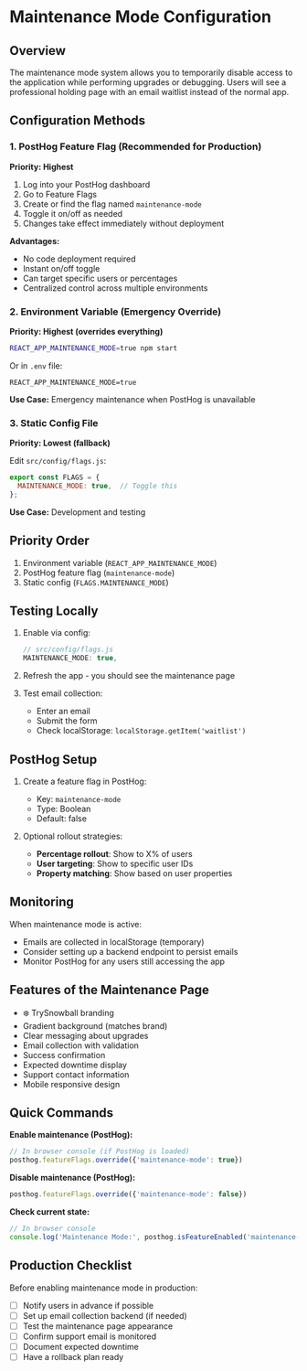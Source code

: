# Maintenance Mode Configuration

## Overview
The maintenance mode system allows you to temporarily disable access to the application while performing upgrades or debugging. Users will see a professional holding page with an email waitlist instead of the normal app.

## Configuration Methods

### 1. PostHog Feature Flag (Recommended for Production)
**Priority: Highest**

1. Log into your PostHog dashboard
2. Go to Feature Flags
3. Create or find the flag named `maintenance-mode`
4. Toggle it on/off as needed
5. Changes take effect immediately without deployment

**Advantages:**
- No code deployment required
- Instant on/off toggle
- Can target specific users or percentages
- Centralized control across multiple environments

### 2. Environment Variable (Emergency Override)
**Priority: Highest (overrides everything)**

```bash
REACT_APP_MAINTENANCE_MODE=true npm start
```

Or in `.env` file:
```
REACT_APP_MAINTENANCE_MODE=true
```

**Use Case:** Emergency maintenance when PostHog is unavailable

### 3. Static Config File
**Priority: Lowest (fallback)**

Edit `src/config/flags.js`:
```javascript
export const FLAGS = {
  MAINTENANCE_MODE: true,  // Toggle this
};
```

**Use Case:** Development and testing

## Priority Order
1. Environment variable (`REACT_APP_MAINTENANCE_MODE`)
2. PostHog feature flag (`maintenance-mode`)
3. Static config (`FLAGS.MAINTENANCE_MODE`)

## Testing Locally

1. Enable via config:
   ```javascript
   // src/config/flags.js
   MAINTENANCE_MODE: true,
   ```

2. Refresh the app - you should see the maintenance page

3. Test email collection:
   - Enter an email
   - Submit the form
   - Check localStorage: `localStorage.getItem('waitlist')`

## PostHog Setup

1. Create a feature flag in PostHog:
   - Key: `maintenance-mode`
   - Type: Boolean
   - Default: false

2. Optional rollout strategies:
   - **Percentage rollout**: Show to X% of users
   - **User targeting**: Show to specific user IDs
   - **Property matching**: Show based on user properties

## Monitoring

When maintenance mode is active:
- Emails are collected in localStorage (temporary)
- Consider setting up a backend endpoint to persist emails
- Monitor PostHog for any users still accessing the app

## Features of the Maintenance Page

- ❄️ TrySnowball branding
- Gradient background (matches brand)
- Clear messaging about upgrades
- Email collection with validation
- Success confirmation
- Expected downtime display
- Support contact information
- Mobile responsive design

## Quick Commands

**Enable maintenance (PostHog):**
```javascript
// In browser console (if PostHog is loaded)
posthog.featureFlags.override({'maintenance-mode': true})
```

**Disable maintenance (PostHog):**
```javascript
posthog.featureFlags.override({'maintenance-mode': false})
```

**Check current state:**
```javascript
// In browser console
console.log('Maintenance Mode:', posthog.isFeatureEnabled('maintenance-mode'))
```

## Production Checklist

Before enabling maintenance mode in production:
- [ ] Notify users in advance if possible
- [ ] Set up email collection backend (if needed)
- [ ] Test the maintenance page appearance
- [ ] Confirm support email is monitored
- [ ] Document expected downtime
- [ ] Have a rollback plan ready